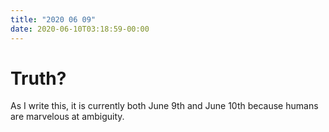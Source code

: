 ```yaml
---
title: "2020 06 09"
date: 2020-06-10T03:18:59-00:00
---
```


# Truth?

As I write this, it is currently both June 9th and June 10th because humans are marvelous at ambiguity.

